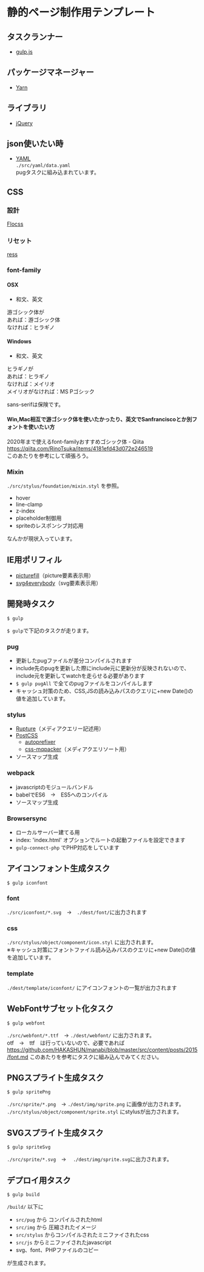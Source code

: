 # 静的ページ制作用テンプレート

## タスクランナー
* [gulp.js](https://gulpjs.com/)

## パッケージマネージャー
* [Yarn](https://yarnpkg.com/ja/)

## ライブラリ
* [jQuery](https://jquery.com/)

## json使いたい時
* [YAML](http://yaml.org/)  
`./src/yaml/data.yaml`  
pugタスクに組み込まれています。

## CSS
### 設計
[Flocss](https://github.com/hiloki/flocss)
### リセット
[ress](https://github.com/filipelinhares/ress)
### font-family
#### OSX
* 和文、英文

游ゴシック体が  
あれば：游ゴシック体  
なければ：ヒラギノ

#### Windows
* 和文、英文

ヒラギノが  
あれば：ヒラギノ  
なければ：メイリオ  
メイリオがなければ：MS Pゴシック

sans-serifは保険です。

#### Win,Mac相互で游ゴシック体を使いたかったり、英文でSanfranciscoとか別フォントを使いたい方
2020年まで使えるfont-familyおすすめゴシック体 - Qiita  
https://qiita.com/RinoTsuka/items/4181efd43d072e246519  
このあたりを参考にして頑張ろう。

### Mixin
`./src/stylus/foundation/mixin.styl` を参照。

* hover
* line-clamp
* z-index
* placeholder制御用
* spriteのレスポンシブ対応用

なんかが現状入っています。

## IE用ポリフィル
* [picturefill](https://github.com/scottjehl/picturefill)（picture要素表示用）
* [svg4everybody](https://github.com/jonathantneal/svg4everybody)（svg要素表示用）

## 開発時タスク
```
$ gulp
```
`$ gulp`で下記のタスクが走ります。

### pug  
* 更新したpugファイルが差分コンパイルされます
* include先のpugを更新した際にinclude元に更新分が反映されないので、include元を更新してwatchを走らせる必要があります
* `$ gulp pugAll` で全てのpugファイルをコンパイルします
* キャッシュ対策のため、CSS,JSの読み込みパスのクエリに+new Date()の値を追加しています。

### stylus
* [Rupture](https://github.com/jescalan/rupture)（メディアクエリー記述用）
* [PostCSS](https://github.com/postcss/gulp-postcss)
  * [autoprefixer](https://github.com/postcss/autoprefixer)
  * [css-mqpacker](https://github.com/hail2u/node-css-mqpacker)（メディアクエリソート用）
* ソースマップ生成

### webpack
* javascriptのモジュールバンドル
* babelでES6　→　ES5へのコンパイル
* ソースマップ生成

### Browsersync
* ローカルサーバー建てる用
* index: 'index.html' オプションでルートの起動ファイルを設定できます
* `gulp-connect-php` でPHP対応をしています

## アイコンフォント生成タスク
```
$ gulp iconfont
```

### font
`./src/iconfont/*.svg`　→　`./dest/font/`に出力されます

### css
`./src/stylus/object/component/icon.styl` に出力されます。  
※キャッシュ対策にフォントファイル読み込みパスのクエリに+new Date()の値を追加しています。

### template
`./dest/template/iconfont/` にアイコンフォントの一覧が出力されます

## WebFontサブセット化タスク
```
$ gulp webfont
```
`./src/webfont/*.ttf`　→ `./dest/webfont/` に出力されます。  
otf　→　ttf　は行っていないので、必要であれば  
https://github.com/HAKASHUN/manabi/blob/master/src/content/posts/2015/font.md
このあたりを参考にタスクに組み込んでみてください。

## PNGスプライト生成タスク
```
$ gulp spritePng
```
`./src/sprite/*.png`　→ `./dest/img/sprite.png`
に画像が出力されます。  
`./src/stylus/object/component/sprite.styl`
にstylusが出力されます。

## SVGスプライト生成タスク
```
$ gulp spriteSvg
```
`./src/sprite/*.svg`　→ 　`./dest/img/sprite.svg`に出力されます。

## デプロイ用タスク
```
$ gulp build
```
`/build/` 以下に

* `src/pug` から コンパイルされたhtml
* `src/img` から 圧縮されたイメージ
* `src/stylus` からコンパイルされたミニファイされたcss
* `src/js` からミニファイされたjavascript
* svg、font、PHPファイルのコピー

が生成されます。